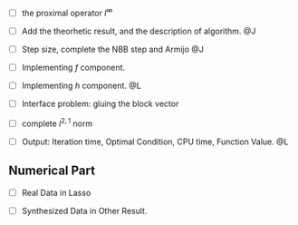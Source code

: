 - [ ] the proximal operator $l^{\infty}$ 
- [ ] Add the theorhetic result, and the description of algorithm. @J
- [ ] Step size, complete the NBB step and Armijo @J
- [ ] Implementing $f$ component.
- [ ] Implementing $h$ component.  @L
- [ ] Interface problem: gluing the block vector 


- [ ] complete $l^{2,1}$ norm 

- [ ] Output: Iteration time, Optimal Condition, CPU time, Function Value.  @L


## Numerical Part

- [ ] Real Data in Lasso 
- [ ] Synthesized Data in Other Result.


